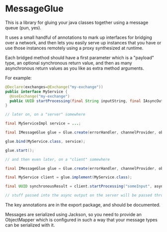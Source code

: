 MessageGlue
===========

This is a library for gluing your java classes together using a message queue (pun, yes).

It uses a small handful of annotations to mark up interfaces for bridging over a network,
and then lets you easily serve up instances that you have or use those instances remotely
using a proxy synthesized at runtime.

Each bridged method should have a first parameter which is a "payload" type, an optional
synchronous return value, and then as many asynchronous return values as you like as extra
method arguments.

For example:

```java
@Declare(exchanges=@Exchange("my-exchange"))
public interface MyService {
  @UseExchange("my-exchange")
  public UUID startProcessing(final String inputString, final IAsyncOutput<Double> doubles);
}

// later on, on a "server" somewhere

final MyServiceImpl service = ...;

final IMessageGlue glue = Glue.create(errorHandler, channelProvider, objectMapper);

glue.bind(MyService.class, service);

glue.start();

// and then even later, on a "client" somewhere

final IMessageGlue glue = Glue.create(errorHandler, channelProvider, objectMapper);

final MyService client = glue.implement(MyService.class);

final UUID synchronousResult = client.startProcessing("someInput", asynchronousOutput);

// stuff passed into the async output on the server will be passed through to the client
```

The key annotations are in the export package, and should be documented.

Messages are serialized using Jackson, so you need to provide an ObjectMapper
which is configured in such a way that your message types can be serialized with it.
